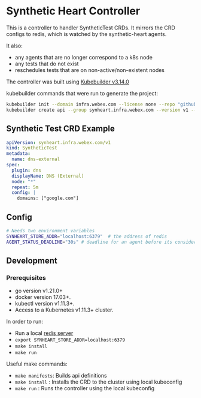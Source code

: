 # Synthetic Heart Controller

This is a controller to handler SyntheticTest CRDs. It mirrors the CRD configs to redis, which
is watched by the synthetic-heart agents.

It also:

- any agents that are no longer correspond to a k8s node
- any tests that do not exist
- reschedules tests that are on non-active/non-existent nodes

The controller was built using [Kubebuilder v3.14.0](https://github.com/kubernetes-sigs/kubebuilder)

kubebuilder commands that were run to generate the project:

```sh
kubebuilder init --domain infra.webex.com --license none --repo "github.com/cisco-open/synthetic-heart/controller"
kubebuilder create api --group synheart.infra.webex.com --version v1 --kind SyntheticTest
```

## Synthetic Test CRD Example

```yaml
apiVersion: synheart.infra.webex.com/v1
kind: SyntheticTest
metadata:
  name: dns-external
spec:
  plugin: dns
  displayName: DNS (External)
  node: "*"
  repeat: 5m
  config: |
    domains: ["google.com"]
```

## Config

```sh
# Needs two environment variables
SYNHEART_STORE_ADDR="localhost:6379"  # the address of redis
AGENT_STATUS_DEADLINE="30s" # deadline for an agent before its considered not alive - to check whether tests need rescheduling
```

## Development

### Prerequisites

- go version v1.21.0+
- docker version 17.03+.
- kubectl version v1.11.3+.
- Access to a Kubernetes v1.11.3+ cluster.

In order to run:

- Run a local [redis server](https://redis.io/download)
- `export SYNHEART_STORE_ADDR=localhost:6379`
- `make install`
- `make run`

Useful make commands:

- `make manifests`: Builds api definitions
- `make install` : Installs the CRD to the cluster using local kubeconfig
- `make run` : Runs the controller using the local kubeconfig

